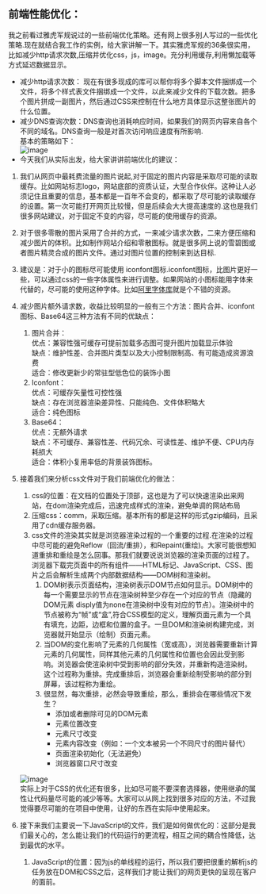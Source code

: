 ##  前端性能优化：
我之前看过雅虎军规说过的一些前端优化策略。还有网上很多别人写过的一些优化策略.现在就结合我工作的实例，给大家讲解一下。其实雅虎军规的36条很实用，比如减少http请求次数,压缩并优化css，js，image。充分利用缓存,利用懒加载等方式延迟数据显示。                                                                                                              
- 减少http请求次数： 现在有很多现成的库可以帮你将多个脚本文件捆绑成一个文件，将多个样式表文件捆绑成一个文件，以此来减少文件的下载次数。把多个图片拼成一副图片，然后通过CSS来控制在什么地方具体显示这整张图片的什么位置。                                                                                                    
- 减少DNS查询次数：DNS查询也消耗响应时间，如果我们的网页内容来自各个不同的域名。DNS查询一般是对首次访问响应速度有所影响.                             
基本的策略如下：                                                                                                                        
![image](https://github.com/zhanghuiqi205/Source-code-analysis/blob/master/image/%E4%BC%98%E5%8C%96.png)
- 今天我们从实际出发，给大家讲讲前端优化的建议：
1. 我们从网页中最耗费流量的图片说起,对于固定的图片内容是采取尽可能的读取缓存。比如网站标志logo，网站底部的资质认证，大型合作伙伴。这种让人必须记住且重要的信息，基本都是一百年不会变的，都采取了尽可能的读取缓存的设置。第一次可能打开网页比较慢，但是后续会大大提高速度的.这也是我们很多网站建议，对于固定不变的内容，尽可能的使用缓存的资源。                                                                                                       
1. 对于很多零散的图片采用了合并的方式，一来减少请求次数，二来方便压缩和减少图片的体积。比如制作网站介绍和零散图标。就是很多网上说的雪碧图或者图片精灵合成的图片文件。通过对图片位置的控制来到达目标.                                                                                            
1. 建议是：对于小的图标尽可能使用 iconfont图标.iconfont图标，比图片更好一些，可以通过css的一些字体属性来进行调整。如果网站的小图标能用字体来代替的，尽可能的使用这种字体。比如[阿里字体库](http://www.iconfont.cn/)就是个不错的资源。                                                             
1. 减少图片额外请求数，收益比较明显的一般有三个方法：图片合并、iconfont 图标、Base64这三种方法有不同的优缺点：
   1. 图片合并：                                  
优点：兼容性强可缓存可提前加载多态图可提升图片加载显示体验                                                    
缺点：维护性差、合并图片类型以及大小控制限制高、有可能造成资源浪费                  
适合：修改更新少的常驻型低色位的装饰小图                                                                                    
   1. Iconfont：                                                                                                
优点：可缓存矢量性可控性强                                                              
缺点：存在浏览器渲染差异性、只能纯色、文件体积略大                                                            
适合：纯色图标                                                            
   1. Base64：                                                                                                    
优点：无额外请求                                                                                              
缺点：不可缓存、兼容性差、代码冗余、可读性差、维护不便、CPU内存耗损大                                                                         
适合：体积小复用率低的背景装饰图标。                                                                                                     
1. 接着我们来分析css文件对于我们前端优化的做法：
   1. css的位置：在文档的位置处于顶部，这也是为了可以快速渲染出来网站，在dom渲染完成后，迅速完成样式的渲染，避免单调的网站布局                           
   1. 压缩css：comm，采取压缩。基本所有的都是这样的形式gzip编码，且采用了cdn缓存服务器。
   2. css文件的渲染其实就是浏览器渲染过程的一个重要的过程.在渲染的过程中尽可能的避免Reflow（回流/重排），和Repaint(重绘)。大家可能很想知道重排和重绘是怎么回事。那我们就要说说浏览器的渲染页面的过程了。浏览器下载完页面中的所有组件——HTML标记、JavaScript、CSS、图片之后会解析生成两个内部数据结构——DOM树和渲染树。
      1. DOM树表示页面结构，渲染树表示DOM节点如何显示。DOM树中的每一个需要显示的节点在渲染树种至少存在一个对应的节点（隐藏的DOM元素 disply值为none在渲染树中没有对应的节点）。渲染树中的节点被称为“帧”或“盒”,符合CSS模型的定义，理解页面元素为一个具有填充，边距，边框和位置的盒子。一旦DOM和渲染树构建完成，浏览器就开始显示（绘制）页面元素。
      2. 当DOM的变化影响了元素的几何属性（宽或高），浏览器需要重新计算元素的几何属性，同样其他元素的几何属性和位置也会因此受到影响。浏览器会使渲染树中受到影响的部分失效，并重新构造渲染树。这个过程称为重排。完成重排后，浏览器会重新绘制受影响的部分到屏幕，该过程称为重绘。
      3. 很显然，每次重排，必然会导致重绘，那么，重排会在哪些情况下发生？
         - 添加或者删除可见的DOM元素
         - 元素位置改变
         - 元素尺寸改变
         - 元素内容改变（例如：一个文本被另一个不同尺寸的图片替代）
         - 页面渲染初始化（无法避免）
         - 浏览器窗口尺寸改变

    ![image](https://github.com/zhanghuiqi205/Source-code-analysis/blob/master/image/%E4%BC%98%E5%8C%96.png)   
    实际上对于CSS的优化还有很多，比如尽可能不要深套选择器，使用继承的属性让代码量尽可能的减少等等。大家可以从网上找到很多对应的方法，不过我觉得要尽可能的在项目中使用，让好的东西在实际中使用起来。
1. 接下来我们主要说一下JavaScript的文件，我们是如何做优化的：这部分是我们最关心的，怎么能让我们的代码运行的更流程，相互之间的耦合性降低，达到最优的水平。
   1. JavaScript的位置：因为js的单线程的运行，所以我们要把很重的解析js的任务放在DOM和CSS之后，这样我们才能让我们的网页更快的呈现在客户的面前。



